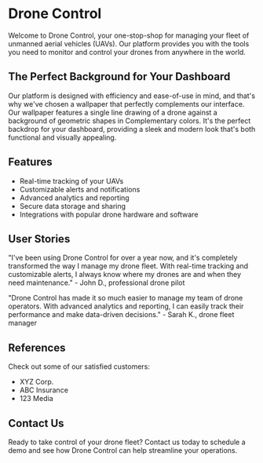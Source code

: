 <!--font:Great Vibes-->

# Drone Control

Welcome to Drone Control, your one-stop-shop for managing your fleet of unmanned aerial vehicles (UAVs). Our platform provides you with the tools you need to monitor and control your drones from anywhere in the world.

## The Perfect Background for Your Dashboard

Our platform is designed with efficiency and ease-of-use in mind, and that's why we've chosen a wallpaper that perfectly complements our interface. Our wallpaper features a single line drawing of a drone against a background of geometric shapes in Com<wbr>ple<wbr>men<wbr>ta<wbr>ry colors. It's the perfect backdrop for your dashboard, providing a sleek and modern look that's both functional and visually appealing.

## Features

-   Real-time tracking of your UAVs
-   Customizable alerts and notifications
-   Advanced analytics and reporting
-   Secure data storage and sharing
-   Integrations with popular drone hardware and software

## User Stories

"I've been using Drone Control for over a year now, and it's completely transformed the way I manage my drone fleet. With real-time tracking and customizable alerts, I always know where my drones are and when they need maintenance." - John D., professional drone pilot

"Drone Control has made it so much easier to manage my team of drone operators. With advanced analytics and reporting, I can easily track their performance and make data-driven decisions." - Sarah K., drone fleet manager

## References

Check out some of our satisfied customers:

-   XYZ Corp.
-   ABC Insurance
-   123 Media

## Contact Us

Ready to take control of your drone fleet? Contact us today to schedule a demo and see how Drone Control can help streamline your operations.

<!--

Write me content for website with wallpaper which alt text is:

"A wallpaper with a single line drawing of a drone, against a background of geometric shapes in Com<wbr>ple<wbr>men<wbr>ta<wbr>ry colors."

The name/title of the page should not be 1:1 copy of the alt text but rather a real content of the website which is using this wallpaper.

- Use markdown format
- Start with heading
- Heading should be short and concise
- The content should look like a real website
- The website should not be about the wallpaper, wallpaper is just a related background
- Heading should be contain work "wallpaper" or "background"
- Include real sections like references, contact, user stories, etc. use things relevant to the page purpose.
- Feel free to use structure like headings, bullets, numbering, blockquotes, paragraphs, horizontal lines, etc.
- You can use formatting like bold or _italic_
- You can include UTF-8 emojis
- Links should be only #hash anchors (and you can refer to the document itself)
- Do not include images


---


# Drone Control: Manage Your UAV Fleet with Ease

Welcome to Drone Control, your one-stop-shop for managing your fleet of unmanned aerial vehicles (UAVs). Our platform provides you with the tools you need to monitor and control your drones from anywhere in the world.

## The Perfect Background for Your Dashboard

Our platform is designed with efficiency and ease-of-use in mind, and that's why we've chosen a wallpaper that perfectly complements our interface. Our wallpaper features a single line drawing of a drone against a background of geometric shapes in Com<wbr>ple<wbr>men<wbr>ta<wbr>ry colors. It's the perfect backdrop for your dashboard, providing a sleek and modern look that's both functional and visually appealing.

## Features

- Real-time tracking of your UAVs
- Customizable alerts and notifications
- Advanced analytics and reporting
- Secure data storage and sharing
- Integrations with popular drone hardware and software

## User Stories

"I've been using Drone Control for over a year now, and it's completely transformed the way I manage my drone fleet. With real-time tracking and customizable alerts, I always know where my drones are and when they need maintenance." - John D., professional drone pilot

"Drone Control has made it so much easier to manage my team of drone operators. With advanced analytics and reporting, I can easily track their performance and make data-driven decisions." - Sarah K., drone fleet manager

## References

Check out some of our satisfied customers:

- XYZ Corp.
- ABC Insurance
- 123 Media

## Contact Us

Ready to take control of your drone fleet? Contact us today to schedule a demo and see how Drone Control can help streamline your operations.

-->

